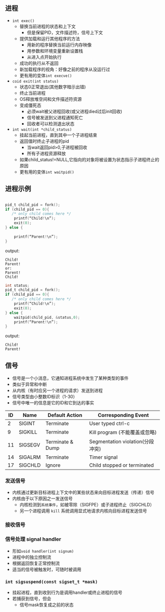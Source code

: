 ## 进程

+ `int exec()`
  + 替换当前进程的状态和上下文
    + 但是保留PID，文件描述符，信号上下文
  + 提供加载和运行其他程序的方法
    + 用新的程序替换当前运行内存映像
    + 用参数和环境变量重新设置栈
    + 从进入点开始执行
  + 成功的执行从不返回
  + 新加载程序的视角：好像之前的程序从没运行过
  + 更有用的变体`int execve()`
+ `coid exit(int status)`
  + 状态0正常退出(其他数字暗示出错)
  + 终止当前进程
  + OS释放堆空间和文件描述符资源
  + 变成僵死态
    + 必须wait被父进程回收(或父进程died过后init回收)
    + 信号被发送到父进程通知死亡
    + 回收者可以检测退出状态
+ `int wait(int *child_status)`
  + 挂起当前进程，直到其中一个子进程结束
  + 返回值时终止子进程的pid
    + 当wait返回pid>0,子进程被回收
    + 所有子进程资源释放
  + 如果child_status!=NULL,它指向的对象将被设置为状态指示子进程终止的原因
  + 更有用的变体`int waitpid()`

## 进程示例

```c

pid_t child_pid = fork();
if (child_pid == 0){
   /* only child comes here */   
    printf(“Child!\n”);   
    exit(0);
} else {   
 
    printf(“Parent!\n”);
}

```

output:

```
Child!
Parent!
or:
Parent!
Child!
```

```c
int status;
pid_t child_pid = fork();
if (child_pid == 0){
   /* only child comes here */   
    printf(“Child!\n”);   
    exit(0);
} else {   
 	waitpid(child_pid, &status,0);
    printf(“Parent!\n”);
}

```

output:

```
Child!
Parent!
```

## 信号

+ 信号是一个小消息，它通知进程系统中发生了某种类型的事件
+ 类似于异常和中断
+ 从内核（有时应另一个进程的请求）发送到进程
+ 信号类型由小整数ID标识（1-30）
+ 信号中唯一的信息是它的ID和它到达的事实

| **ID** | **Name** | **Default Action** | **Corresponding Event**           |
| ------ | -------- | ------------------ | --------------------------------- |
| 2      | SIGINT   | Terminate          | User  typed ctrl-c                |
| 9      | SIGKILL  | Terminate          | Kill  program (不能覆盖或忽略)    |
| 11     | SIGSEGV  | Terminate & Dump   | Segmentation  violation(分段冲突) |
| 14     | SIGALRM  | Terminate          | Timer  signal                     |
| 17     | SIGCHLD  | Ignore             | Child  stopped or terminated      |

### 发送信号

+ 内核通过更新目标进程上下文中的某些状态来向目标进程发送（传递）信号
+ 内核由于以下原因之一发送信号
  + 内核检测到`系统事件`，如被零除（SIGFPE）或子进程终止（SIGCHLD）
  + 另一个进程调用 `kill` 系统调用显式地请求内核向目标进程发送信号

### 接收信号



### 信号处理 signal handler

+ 形如`void handler(int signum)`
+ 进程中的独立控制流
+ 根据返回恢复正常控制流
+ 适当的信号被触发时，可随时被调用

### `int sigsuspend(const sigset_t *mask)`

+ 挂起进程，直到收到行为是调用handler或终止进程的信号
+ 若捕获到信号，但会
  + 信号mask恢复成之前的状态
